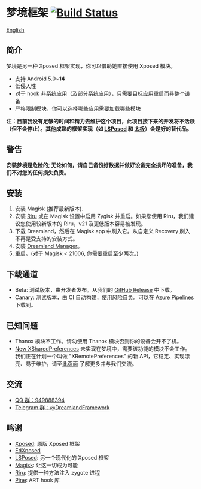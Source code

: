 # 梦境框架 [![Build Status](https://dev.azure.com/ssz33334930121/ssz3333493/_apis/build/status/canyie.Dreamland?branchName=master)](https://dev.azure.com/ssz33334930121/ssz3333493/_build/latest?definitionId=1&branchName=master)

[English](README.md)

## 简介
梦境是另一种 Xposed 框架实现，你可以借助她直接使用 Xposed 模块。
- 支持 Android 5.0~**14**
- 低侵入性
- 对于 hook 非系统应用（及部分系统应用），只需要目标应用重启而非整个设备
- 严格限制模块，你可以选择哪些应用需要加载哪些模块

**注：目前我没有足够的时间和精力去维护这个项目，此项目接下来的开发将不活跃（但不会停止）。其他成熟的框架实现（如 [LSPosed](https://github.com/LSPosed/LSPosed) 和 [太极](https://taichi.cool/)）会是好的替代品。**

## 警告
**安装梦境是危险的; 无论如何，请自己备份好数据并做好设备完全损坏的准备，我们不对您的任何损失负责。**

## 安装
1. 安装 Magisk (推荐最新版本).
2. 安装 [Riru](https://github.com/RikkaApps/Riru) 或在 Magisk 设置中启用 Zygisk 并重启。如果您使用 Riru，我们建议您使用较新版本的 Riru，v21 及更低版本容易被发现。
3. 下载 Dreamland，然后在 Magisk app 中刷入它。从自定义 Recovery 刷入不再是受支持的安装方式。
4. 安装 [Dreamland Manager](https://github.com/canyie/DreamlandManager/releases)。
5. 重启。(对于 Magisk < 21006, 你需要重启至少两次。)

## 下载通道
- Beta: 测试版本，由开发者发布。从我们的 [GitHub Release](https://github.com/canyie/Dreamland/releases) 中下载。
- Canary: 测试版本，由 CI 自动构建，使用风险自负。可以在 [Azure Pipelines](https://dev.azure.com/ssz33334930121/ssz3333493/_build/latest?definitionId=1&branchName=master) 下载到。

## 已知问题
- Thanox 模块不工作。请勿使用 Thanox 模块否则你的设备会开不了机。
- [New XSharedPreferences](https://github.com/LSPosed/LSPosed/wiki/New-XSharedPreferences) 未实现在梦境中，需要该功能的模块不会工作。我们正在计划一个叫做 "XRemotePreferences" 的新 API，它稳定、实现漂亮、易于维护，请至[此页面](https://github.com/libxposed/XposedService/issues/1) 了解更多并与我们交流。

## 交流
- [QQ 群：949888394](https://shang.qq.com/wpa/qunwpa?idkey=25549719b948d2aaeb9e579955e39d71768111844b370fcb824d43b9b20e1c04)
- [Telegram 群：@DreamlandFramework](https://t.me/DreamlandFramework)

## 鸣谢
- [Xposed](https://github.com/rovo89/Xposed): 原版 Xposed 框架
- [EdXposed](https://github.com/ElderDrivers/EdXposed)
- [LSPosed](https://github.com/LSPosed/LSPosed): 另一个现代化的 Xposed 框架
- [Magisk](https://github.com/topjohnwu/Magisk/): 让这一切成为可能
- [Riru](https://github.com/RikkaApps/Riru): 提供一种方法注入 zygote 进程
- [Pine](https://github.com/canyie/pine): ART hook 库
